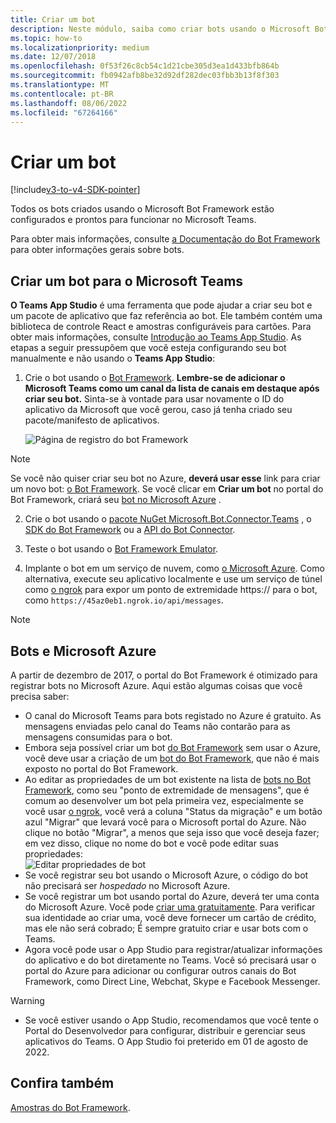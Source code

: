 ```yaml
---
title: Criar um bot
description: Neste módulo, saiba como criar bots usando o Microsoft Bot Framework e pronto para trabalhar no Microsoft Teams
ms.topic: how-to
ms.localizationpriority: medium
ms.date: 12/07/2018
ms.openlocfilehash: 0f53f26c8cb54c1d21cbe305d3ea1d433bfb864b
ms.sourcegitcommit: fb0942afb8be32d92df282dec03fbb3b13f8f303
ms.translationtype: MT
ms.contentlocale: pt-BR
ms.lasthandoff: 08/06/2022
ms.locfileid: "67264166"
---
```

# <a name="create-a-bot"></a>Criar um bot

[!include[v3-to-v4-SDK-pointer](~/includes/v3-to-v4-pointer-bots.md)]

Todos os bots criados usando o Microsoft Bot Framework estão configurados e prontos para funcionar no Microsoft Teams.

Para obter mais informações, consulte [a Documentação do Bot Framework](/azure/bot-service/?view=azure-bot-service-3.0&preserve-view=true) para obter informações gerais sobre bots.

## <a name="create-a-bot-for-microsoft-teams"></a>Criar um bot para o Microsoft Teams

**O Teams App Studio** é uma ferramenta que pode ajudar a criar seu bot e um pacote de aplicativo que faz referência ao bot. Ele também contém uma biblioteca de controle React e amostras configuráveis para cartões. Para obter mais informações, consulte [Introdução ao Teams App Studio](~/concepts/build-and-test/app-studio-overview.md). As etapas a seguir pressupõem que você esteja configurando seu bot manualmente e não usando o **Teams App Studio**:

1. Crie o bot usando o [Bot Framework](https://dev.botframework.com/bots/new). **Lembre-se de adicionar o Microsoft Teams como um canal da lista de canais em destaque após criar seu bot.** Sinta-se à vontade para usar novamente o ID do aplicativo da Microsoft que você gerou, caso já tenha criado seu pacote/manifesto de aplicativos.

   ![Página de registro do bot Framework](~/assets/images/bots/bfregister.png)

> [!NOTE]
> Se você não quiser criar seu bot no Azure, **deverá usar esse** link para criar um novo bot: [o Bot Framework](https://dev.botframework.com/bots/new). Se você clicar em **Criar um bot** no portal do Bot Framework, criará seu [bot no Microsoft Azure](#bots-and-microsoft-azure) .

2. Crie o bot usando o [pacote NuGet Microsoft.Bot.Connector.Teams](https://www.nuget.org/packages/Microsoft.Bot.Connector.Teams) , o  [SDK do Bot Framework](https://github.com/microsoft/botframework-sdk) ou a [API do Bot Connector](/bot-framework/rest-api/bot-framework-rest-connector-api-reference).

3. Teste o bot usando o [Bot Framework Emulator](/bot-framework/debug-bots-emulator).

4. Implante o bot em um serviço de nuvem, como [o Microsoft Azure](https://azure.microsoft.com/). Como alternativa, execute seu aplicativo localmente e use um serviço de túnel como [o ngrok](https://ngrok.com) para expor um ponto de extremidade https:// para o bot, como `https://45az0eb1.ngrok.io/api/messages`.

> [!NOTE]
>
> ## <a name="bots-and-microsoft-azure"></a>Bots e Microsoft Azure
>
> A partir de dezembro de 2017, o portal do Bot Framework é otimizado para registrar bots no Microsoft Azure. Aqui estão algumas coisas que você precisa saber:
>
> * O canal do Microsoft Teams para bots registado no Azure é gratuito. As mensagens enviadas pelo canal do Teams não contarão para as mensagens consumidas para o bot.
> * Embora seja possível criar um bot [do Bot Framework](https://dev.botframework.com/bots/new) sem usar o Azure, você deve usar a criação de um [bot do Bot Framework](https://dev.botframework.com/bots/new), que não é mais exposto no portal do Bot Framework.
> * Ao editar as propriedades de um bot existente na lista de [bots no Bot Framework](https://dev.botframework.com/bots), como seu "ponto de extremidade de mensagens", que é comum ao desenvolver um bot pela primeira vez, especialmente se você usar [o ngrok](https://ngrok.com), você verá a coluna "Status da migração" e um botão azul "Migrar" que levará você para o Microsoft portal do Azure. Não clique no botão "Migrar", a menos que seja isso que você deseja fazer; em vez disso, clique no nome do bot e você pode editar suas propriedades:</br>
   ![Editar propriedades de bot](~/assets/images/bots/bf-migrate-bot-to-azure.png)
> * Se você registrar seu bot usando o Microsoft Azure, o código do bot não precisará ser *hospedado* no Microsoft Azure.
> * Se você registrar um bot usando portal do Azure, deverá ter uma conta do Microsoft Azure. Você pode [criar uma gratuitamente](https://azure.microsoft.com/free/). Para verificar sua identidade ao criar uma, você deve fornecer um cartão de crédito, mas ele não será cobrado; É sempre gratuito criar e usar bots com o Teams.
> * Agora você pode usar o App Studio para registrar/atualizar informações do aplicativo e do bot diretamente no Teams. Você só precisará usar o portal do Azure para adicionar ou configurar outros canais do Bot Framework, como Direct Line, Webchat, Skype e Facebook Messenger.

> [!WARNING]
>
>* Se você estiver usando o App Studio, recomendamos que você tente o Portal do Desenvolvedor para configurar, distribuir e gerenciar seus aplicativos do Teams. O App Studio foi preterido em 01 de agosto de 2022.

## <a name="see-also"></a>Confira também

[Amostras do Bot Framework](https://github.com/Microsoft/BotBuilder-Samples/blob/master/README.md).
